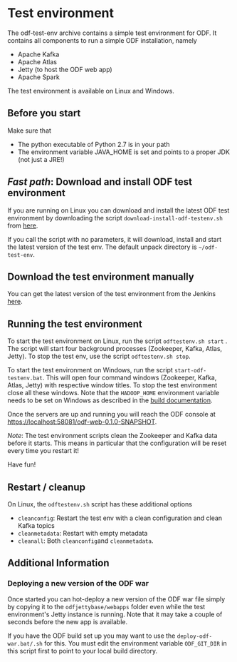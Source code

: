 <!--
  ~ Licensed to the Apache Software Foundation (ASF) under one
  ~ or more contributor license agreements.  See the NOTICE file
  ~ distributed with this work for additional information
  ~ regarding copyright ownership.  The ASF licenses this file
  ~ to you under the Apache License, Version 2.0 (the
  ~ "License"); you may not use this file except in compliance
  ~ with the License.  You may obtain a copy of the License at
  ~
  ~     http://www.apache.org/licenses/LICENSE-2.0
  ~
  ~ Unless required by applicable law or agreed to in writing, software
  ~ distributed under the License is distributed on an "AS IS" BASIS,
  ~ WITHOUT WARRANTIES OR CONDITIONS OF ANY KIND, either express or implied.
  ~ See the License for the specific language governing permissions and
  ~ limitations under the License.
  -->

# Test environment

The odf-test-env archive contains a simple test environment for ODF.
It contains all components to run a simple ODF installation, namely

- Apache Kafka
- Apache Atlas
- Jetty (to host the ODF web app)
- Apache Spark

The test environment is available on Linux and Windows.

## Before you start

Make sure that

- The python executable of Python 2.7 is in your path
- The environment variable JAVA_HOME is set and points to a proper JDK (not just a JRE!)


## *Fast path*: Download and install ODF test environment

If you are running on Linux you can download and install the latest ODF test environment by
downloading the script `download-install-odf-testenv.sh` from
<a href="https://shared-discovery-platform-jenkins.swg-devops.com:8443/view/1-ODF/job/Open-Discovery-Framework/lastSuccessfulBuild/artifact/odf-test-env/src/main/scripts/download-install-odf-testenv.sh">
here</a>.

If you call the script with no parameters, it will download, install and start the latest version of the test env.
The default unpack directory is `~/odf-test-env`.

## Download the test environment manually

You can get the latest version of the test environment from the Jenkins
<a href="https://shared-discovery-platform-jenkins.swg-devops.com:8443/view/1-ODF/job/Open-Discovery-Framework/lastSuccessfulBuild/artifact/odf-test-env/target/odf-test-env-0.1.0-SNAPSHOT-bin.zip">
here</a>.

## Running the test environment

To start the test environment on Linux, run the script ``odftestenv.sh start`` . The script will start four background processes (Zookeeper, Kafka, Atlas, Jetty). To stop the test env, use the script ``odftestenv.sh stop``.

To start the test environment on Windows, run the script ``start-odf-testenv.bat``.
This will open four command windows (Zookeeper, Kafka, Atlas, Jetty) with respective window titles. To stop the test environment close all these windows. Note that the `HADOOP_HOME` environment variable needs to be set on Windows as described in the [build documentation](build.md).


Once the servers are up and running you will reach the ODF console at
[https://localhost:58081/odf-web-0.1.0-SNAPSHOT](https://localhost:58081/odf-web-0.1.0-SNAPSHOT).

*Note*: The test environment scripts clean the Zookeeper and Kafka data before it starts.
This means in particular that the configuration will be reset every time you restart it!

Have fun!

## Restart / cleanup

On Linux, the `odftestenv.sh` script has these additional options

- `cleanconfig`: Restart the test env with a clean configuration and clean Kafka topics
- `cleanmetadata`: Restart with empty metadata
- `cleanall`: Both `cleanconfig`and `cleanmetadata`.


## Additional Information

### Deploying a new version of the ODF war
Once started you can hot-deploy a new version of the ODF war file simply by copying it
to the ``odfjettybase/webapps`` folder even while the test environment's Jetty instance is running.
Note that it may take a couple of seconds before the new app is available.

If you have the ODF build set up you may want to use the ``deploy-odf-war.bat/.sh`` for this.
You must edit the environment variable ``ODF_GIT_DIR`` in this script first to point to your local build directory.
